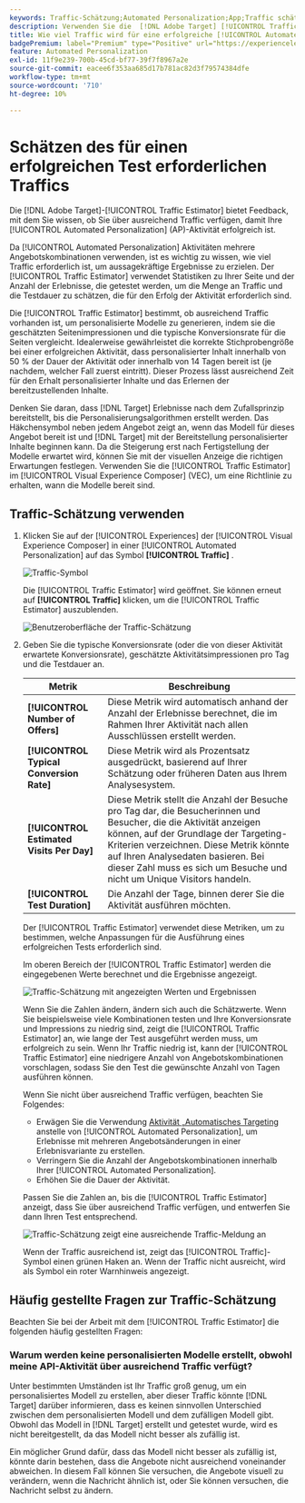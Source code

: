 ```yaml
---
keywords: Traffic-Schätzung;Automated Personalization;App;Traffic schätzen
description: Verwenden Sie die  [!DNL Adobe Target] [!UICONTROL Traffic Estimator], um festzustellen, ob Sie über ausreichend Traffic verfügen, damit Ihre [!UICONTROL Automated Personalization]-Aktivität erfolgreich ist.
title: Wie viel Traffic wird für eine erfolgreiche [!UICONTROL Automated Personalization] benötigt?
badgePremium: label="Premium" type="Positive" url="https://experienceleague.adobe.com/docs/target/using/introduction/intro.html?lang=en#premium newtab=true" tooltip="Hier finden Sie Informationen zum Lieferumfang von Target Premium."
feature: Automated Personalization
exl-id: 11f9e239-700b-45cd-bf77-39f7f8967a2e
source-git-commit: eacee6f353aa685d17b781ac82d3f79574384dfe
workflow-type: tm+mt
source-wordcount: '710'
ht-degree: 10%

---
```


# Schätzen des für einen erfolgreichen Test erforderlichen Traffics

Die [!DNL Adobe Target]-[!UICONTROL Traffic Estimator] bietet Feedback, mit dem Sie wissen, ob Sie über ausreichend Traffic verfügen, damit Ihre [!UICONTROL Automated Personalization] (AP)-Aktivität erfolgreich ist.

Da [!UICONTROL Automated Personalization] Aktivitäten mehrere Angebotskombinationen verwenden, ist es wichtig zu wissen, wie viel Traffic erforderlich ist, um aussagekräftige Ergebnisse zu erzielen. Der [!UICONTROL Traffic Estimator] verwendet Statistiken zu Ihrer Seite und der Anzahl der Erlebnisse, die getestet werden, um die Menge an Traffic und die Testdauer zu schätzen, die für den Erfolg der Aktivität erforderlich sind.

Die [!UICONTROL Traffic Estimator] bestimmt, ob ausreichend Traffic vorhanden ist, um personalisierte Modelle zu generieren, indem sie die geschätzten Seitenimpressionen und die typische Konversionsrate für die Seiten vergleicht. Idealerweise gewährleistet die korrekte Stichprobengröße bei einer erfolgreichen Aktivität, dass personalisierter Inhalt innerhalb von 50 % der Dauer der Aktivität oder innerhalb von 14 Tagen bereit ist (je nachdem, welcher Fall zuerst eintritt). Dieser Prozess lässt ausreichend Zeit für den Erhalt personalisierter Inhalte und das Erlernen der bereitzustellenden Inhalte.

Denken Sie daran, dass [!DNL Target] Erlebnisse nach dem Zufallsprinzip bereitstellt, bis die Personalisierungsalgorithmen erstellt werden. Das Häkchensymbol neben jedem Angebot zeigt an, wenn das Modell für dieses Angebot bereit ist und [!DNL Target] mit der Bereitstellung personalisierter Inhalte beginnen kann. Da die Steigerung erst nach Fertigstellung der Modelle erwartet wird, können Sie mit der visuellen Anzeige die richtigen Erwartungen festlegen. Verwenden Sie die [!UICONTROL Traffic Estimator] im [!UICONTROL Visual Experience Composer] (VEC), um eine Richtlinie zu erhalten, wann die Modelle bereit sind.

## Traffic-Schätzung verwenden

1. Klicken Sie auf der [!UICONTROL Experiences] der [!UICONTROL Visual Experience Composer] in einer [!UICONTROL Automated Personalization] auf das Symbol **[!UICONTROL Traffic]** .

   ![Traffic-Symbol](/help/main/c-activities/t-automated-personalization/assets/icon-traffic.png)

   Die [!UICONTROL Traffic Estimator] wird geöffnet. Sie können erneut auf **[!UICONTROL Traffic]** klicken, um die [!UICONTROL Traffic Estimator] auszublenden.

   ![Benutzeroberfläche der Traffic-Schätzung](assets/ap_est.png)

1. Geben Sie die typische Konversionsrate (oder die von dieser Aktivität erwartete Konversionsrate), geschätzte Aktivitätsimpressionen pro Tag und die Testdauer an.

   | Metrik | Beschreibung |
   | --- | --- |
   | **[!UICONTROL Number of Offers]** | Diese Metrik wird automatisch anhand der Anzahl der Erlebnisse berechnet, die im Rahmen Ihrer Aktivität nach allen Ausschlüssen erstellt werden. |
   | **[!UICONTROL Typical Conversion Rate]** | Diese Metrik wird als Prozentsatz ausgedrückt, basierend auf Ihrer Schätzung oder früheren Daten aus Ihrem Analysesystem. |
   | **[!UICONTROL Estimated Visits Per Day]** | Diese Metrik stellt die Anzahl der Besuche pro Tag dar, die Besucherinnen und Besucher, die die Aktivität anzeigen können, auf der Grundlage der Targeting-Kriterien verzeichnen. Diese Metrik könnte auf Ihren Analysedaten basieren. Bei dieser Zahl muss es sich um Besuche und nicht um Unique Visitors handeln. |
   | **[!UICONTROL Test Duration]** | Die Anzahl der Tage, binnen derer Sie die Aktivität ausführen möchten. |

   Der [!UICONTROL Traffic Estimator] verwendet diese Metriken, um zu bestimmen, welche Anpassungen für die Ausführung eines erfolgreichen Tests erforderlich sind.

   Im oberen Bereich der [!UICONTROL Traffic Estimator] werden die eingegebenen Werte berechnet und die Ergebnisse angezeigt.

   ![Traffic-Schätzung mit angezeigten Werten und Ergebnissen](assets/ap_est_no.png)

   Wenn Sie die Zahlen ändern, ändern sich auch die Schätzwerte. Wenn Sie beispielsweise viele Kombinationen testen und Ihre Konversionsrate und Impressions zu niedrig sind, zeigt die [!UICONTROL Traffic Estimator] an, wie lange der Test ausgeführt werden muss, um erfolgreich zu sein. Wenn Ihr Traffic niedrig ist, kann der [!UICONTROL Traffic Estimator] eine niedrigere Anzahl von Angebotskombinationen vorschlagen, sodass Sie den Test die gewünschte Anzahl von Tagen ausführen können.

   Wenn Sie nicht über ausreichend Traffic verfügen, beachten Sie Folgendes:

   * Erwägen Sie die Verwendung [ Aktivität „Automatisches Targeting](/help/main/c-activities/auto-target/auto-target-to-optimize.md) anstelle von [!UICONTROL Automated Personalization], um Erlebnisse mit mehreren Angebotsänderungen in einer Erlebnisvariante zu erstellen.
   * Verringern Sie die Anzahl der Angebotskombinationen innerhalb Ihrer [!UICONTROL Automated Personalization].
   * Erhöhen Sie die Dauer der Aktivität.

   Passen Sie die Zahlen an, bis die [!UICONTROL Traffic Estimator] anzeigt, dass Sie über ausreichend Traffic verfügen, und entwerfen Sie dann Ihren Test entsprechend.

   ![Traffic-Schätzung zeigt eine ausreichende Traffic-Meldung an](assets/ap_est_yes.png)

   Wenn der Traffic ausreichend ist, zeigt das [!UICONTROL Traffic]-Symbol einen grünen Haken an. Wenn der Traffic nicht ausreicht, wird als Symbol ein roter Warnhinweis angezeigt.

## Häufig gestellte Fragen zur Traffic-Schätzung

Beachten Sie bei der Arbeit mit dem [!UICONTROL Traffic Estimator] die folgenden häufig gestellten Fragen:

### Warum werden keine personalisierten Modelle erstellt, obwohl meine API-Aktivität über ausreichend Traffic verfügt?

Unter bestimmten Umständen ist Ihr Traffic groß genug, um ein personalisiertes Modell zu erstellen, aber dieser Traffic könnte [!DNL Target] darüber informieren, dass es keinen sinnvollen Unterschied zwischen dem personalisierten Modell und dem zufälligen Modell gibt. Obwohl das Modell in [!DNL Target] erstellt und getestet wurde, wird es nicht bereitgestellt, da das Modell nicht besser als zufällig ist.

Ein möglicher Grund dafür, dass das Modell nicht besser als zufällig ist, könnte darin bestehen, dass die Angebote nicht ausreichend voneinander abweichen. In diesem Fall können Sie versuchen, die Angebote visuell zu verändern, wenn die Nachricht ähnlich ist, oder Sie können versuchen, die Nachricht selbst zu ändern.
